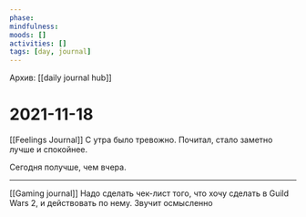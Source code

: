 ```yaml
---
phase:
mindfulness:
moods: []
activities: []
tags: [day, journal]
---
```

Архив: [[daily journal hub]]
# 2021-11-18
[[Feelings Journal]]
С утра было тревожно. Почитал, стало заметно лучше и спокойнее.

Сегодня получше, чем вчера.
***
[[Gaming journal]]
Надо сделать чек-лист того, что хочу сделать в Guild Wars 2, и действовать по нему. Звучит осмысленно